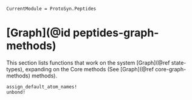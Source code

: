 ```@meta
CurrentModule = ProtoSyn.Peptides
```

# [Graph](@id peptides-graph-methods)

This section lists functions that work on the system [Graph](@ref state-types), expanding on the Core methods (See [Graph](@ref core-graph-methods) methods).

```@docs
assign_default_atom_names!
unbond!
```